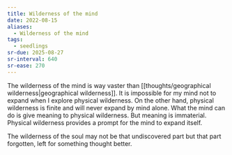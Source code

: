 ```yaml
---
title: Wilderness of the mind
date: 2022-08-15
aliases:
  - Wilderness of the mind
tags:
  - seedlings
sr-due: 2025-08-27
sr-interval: 640
sr-ease: 270
---
```

The wilderness of the mind is way vaster than [[thoughts/geographical wilderness|geographical wilderness]]. It is impossible for my mind not to expand when I explore physical wilderness. On the other hand, physical wilderness is finite and will never expand by mind alone. What the mind can do is give meaning to physical wilderness. But meaning is immaterial. Physical wilderness provides a prompt for the mind to expand itself.

The wilderness of the soul may not be that undiscovered part but that part forgotten, left for something thought better.